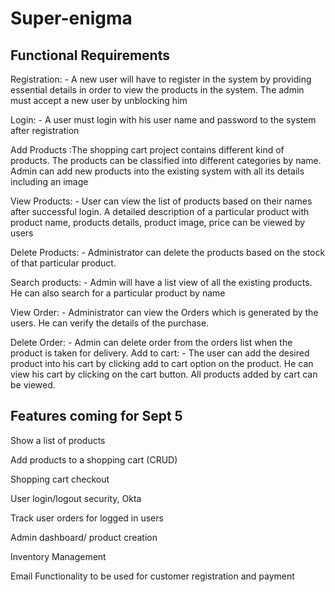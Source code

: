 # Super-enigma


## Functional Requirements

Registration: - A new user will have to register in the system by providing essential details in order to view the products in the system. The admin must accept a new user by unblocking him

Login: - A user must login with his user name and password to the system after registration

Add Products :The shopping cart project contains different kind of products. The products can be classified into different categories by name. Admin can add new products into the existing system with all its details including an image

View Products: - User can view the list of products based on their names after successful login. A detailed description of a particular product with product name, products details, product image, price can be viewed by users

Delete Products: - Administrator can delete the products based on the stock of that particular product. 

Search products: - Admin will have a list view of all the existing products. He can also search for a particular product by name

View Order: - Administrator can view the Orders which is generated by the users. He can verify the details of the purchase.

Delete Order: - Admin can delete order from the orders list when the product is taken for delivery. Add to cart: - The user can add the desired product into his cart by clicking add to cart option on the product. He can view his cart by clicking on the cart button. All products added by cart can be viewed.

## Features coming for Sept 5

Show a list of products

Add products to a shopping cart (CRUD)

Shopping cart checkout

User login/logout security, Okta

Track user orders for logged in users

Admin dashboard/ product creation

Inventory Management

Email Functionality to be used for customer registration and payment

